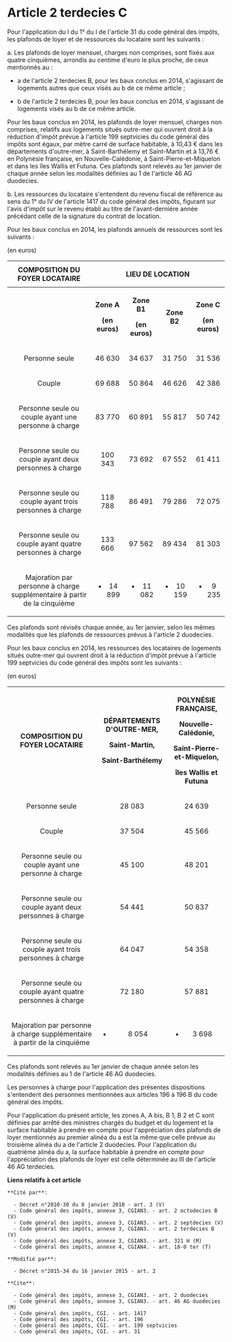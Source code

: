 # Article 2 terdecies C

Pour l'application du l du 1° du I de l'article 31 du code général des impôts, les plafonds de loyer et de ressources du
locataire sont les suivants : 

a. Les plafonds de loyer mensuel, charges non comprises, sont fixés aux quatre cinquièmes, arrondis au centime d'euro le plus
proche, de ceux mentionnés au :

- a de l'article 2 terdecies B, pour les baux conclus en 2014, s'agissant de logements autres que ceux visés au b de ce même
article ;

- b de l'article 2 terdecies B, pour les baux conclus en 2014, s'agissant de logements visés au b de ce même article. 

Pour les baux conclus en 2014, les plafonds de loyer mensuel, charges non comprises, relatifs aux logements situés outre-mer
qui ouvrent droit à la réduction d'impôt prévue à l'article 199 septvicies du code général des impôts sont égaux, par mètre
carré de surface habitable, à 10,43 € dans les départements d'outre-mer, à Saint-Barthélemy et Saint-Martin et à 13,76 € en
Polynésie française, en Nouvelle-Calédonie, à Saint-Pierre-et-Miquelon et dans les îles Wallis et Futuna. Ces plafonds sont
relevés au 1er janvier de chaque année selon les modalités définies au 1 de l'article 46 AG duodecies. 

b. Les ressources du locataire s'entendent du revenu fiscal de référence au sens du 1° du IV de l'article 1417 du code
général des impôts, figurant sur l'avis d'impôt sur le revenu établi au titre de l'avant-dernière année précédant celle de la
signature du contrat de location. 

Pour les baux conclus en 2014, les plafonds annuels de ressources sont les suivants : 

(en euros) 

<table>
  <tbody>
    <tr>
      <th>COMPOSITION DU FOYER LOCATAIRE

</th>
      <th colspan="4">

LIEU DE LOCATION

</th>
    </tr>
    <tr>
      <th>

</th>
      <th>

Zone A 

(en euros)

</th>
      <th>

Zone B1 

(en euros)

</th>
      <th>

Zone B2

</th>
      <th>

Zone C 

(en euros)

</th>
    </tr>
    <tr>
      <td align="center">

Personne seule

</td>
      <td align="center">

46 630

</td>
      <td align="center">

34 637

</td>
      <td align="center">

31 750

</td>
      <td align="center">

31 536

</td>
    </tr>
    <tr>
      <td align="center">

Couple

</td>
      <td align="center">

69 688

</td>
      <td align="center">

50 864

</td>
      <td align="center">

46 626

</td>
      <td align="center">

42 386

</td>
    </tr>
    <tr>
      <td align="center">

Personne seule ou couple ayant une personne à charge

</td>
      <td align="center">

83 770

</td>
      <td align="center">

60 891

</td>
      <td align="center">

55 817

</td>
      <td align="center">

50 742

</td>
    </tr>
    <tr>
      <td align="center">

Personne seule ou couple ayant deux personnes à charge

</td>
      <td align="center">

100 343

</td>
      <td align="center">

73 692

</td>
      <td align="center">

67 552

</td>
      <td align="center">

61 411

</td>
    </tr>
    <tr>
      <td align="center">

Personne seule ou couple ayant trois personnes à charge

</td>
      <td align="center">

118 788

</td>
      <td align="center">

86 491

</td>
      <td align="center">

79 286

</td>
      <td align="center">

72 075

</td>
    </tr>
    <tr>
      <td align="center">

Personne seule ou couple ayant quatre personnes à charge

</td>
      <td align="center">

133 666

</td>
      <td align="center">

97 562

</td>
      <td align="center">

89 434

</td>
      <td align="center">

81 303

</td>
    </tr>
    <tr>
      <td align="center">

Majoration par personne à charge supplémentaire à partir de la cinquième

</td>
      <td align="center">

+ 14 899

</td>
      <td align="center">

+ 11 082

</td>
      <td align="center">

+ 10 159

</td>
      <td align="center">

+ 9 235</td>
    </tr>
  </tbody>
</table>

Ces plafonds sont révisés chaque année, au 1er janvier, selon les mêmes modalités que les plafonds de ressources prévus à
l'article 2 duodecies. 

Pour les baux conclus en 2014, les ressources des locataires de logements situés outre-mer qui ouvrent droit à la réduction
d'impôt prévue à l'article 199 septvicies du code général des impôts sont les suivants : 

(en euros) 

<table>
    <tbody>
      <tr>
        <th>COMPOSITION DU FOYER LOCATAIRE

</th>
        <th>

DÉPARTEMENTS D'OUTRE-MER, 

Saint-Martin,

Saint-Barthélemy

</th>
        <th>

POLYNÉSIE FRANÇAISE, 

Nouvelle-Calédonie,

Saint-Pierre-et-Miquelon,

îles Wallis et Futuna

</th>
      </tr>
      <tr>
        <td align="center">

Personne seule

</td>
        <td align="center">

28 083

</td>
        <td align="center">

24 639

</td>
      </tr>
      <tr>
        <td align="center">

Couple

</td>
        <td align="center">

37 504

</td>
        <td align="center">

45 566

</td>
      </tr>
      <tr>
        <td align="center">

Personne seule ou couple ayant une personne à charge

</td>
        <td align="center">

45 100

</td>
        <td align="center">

48 201

</td>
      </tr>
      <tr>
        <td align="center">

Personne seule ou couple ayant deux personnes à charge

</td>
        <td align="center">

54 441

</td>
        <td align="center">

50 837

</td>
      </tr>
      <tr>
        <td align="center">

Personne seule ou couple ayant trois personnes à charge

</td>
        <td align="center">

64 047

</td>
        <td align="center">

54 358

</td>
      </tr>
      <tr>
        <td align="center">

Personne seule ou couple ayant quatre personnes à charge

</td>
        <td align="center">

72 180

</td>
        <td align="center">

57 881

</td>
      </tr>
      <tr>
        <td align="center">

Majoration par personne à charge supplémentaire à partir de la cinquième

</td>
        <td align="center">

+ 8 054

</td>
        <td align="center">

+ 3 698

</td>
      </tr>
    </tbody>
  </table>Ces plafonds sont relevés au 1er janvier de chaque année selon les modalités définies au 1 de l'article 46 AG
duodecies. 

Les personnes à charge pour l'application des présentes dispositions s'entendent des personnes mentionnées aux articles 196 à
196 B du code général des impôts. 

Pour l'application du présent article, les zones A, A bis, B 1, B 2 et C sont définies par arrêté des ministres chargés du
budget et du logement et la surface habitable à prendre en compte pour l'appréciation des plafonds de loyer mentionnés au
premier alinéa du a est la même que celle prévue au troisième alinéa du a de l'article 2 duodecies. Pour l'application du
quatrième alinéa du a, la surface habitable à prendre en compte pour l'appréciation des plafonds de loyer est celle
déterminée au III de l'article 46 AG terdecies.

**Liens relatifs à cet article**

	**Cité par**:

	  - Décret n°2010-30 du 8 janvier 2010 - art. 3 (V)
	  - Code général des impôts, annexe 3, CGIAN3. - art. 2 octodecies B (V)
	  - Code général des impôts, annexe 3, CGIAN3. - art. 2 septdecies (V)
	  - Code général des impôts, annexe 3, CGIAN3. - art. 2 terdecies B (V)
	  - Code général des impôts, annexe 3, CGIAN3. - art. 321 H (M)
	  - Code général des impôts, annexe 4, CGIAN4. - art. 18-0 ter (T)

	**Modifié par**:

	  - Décret n°2015-34 du 16 janvier 2015 - art. 2

	**Cite**:

	  - Code général des impôts, annexe 3, CGIAN3. - art. 2 duodecies
	  - Code général des impôts, annexe 3, CGIAN3. - art. 46 AG duodecies (M)
	  - Code général des impôts, CGI. - art. 1417
	  - Code général des impôts, CGI. - art. 196
	  - Code général des impôts, CGI. - art. 199 septvicies
	  - Code général des impôts, CGI. - art. 31
